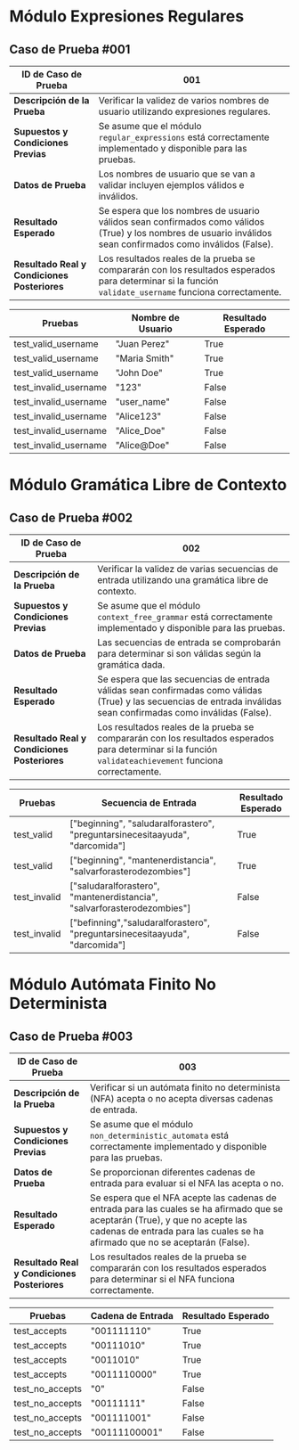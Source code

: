 # **Módulo Expresiones Regulares**

## **Caso de Prueba #001**

| **ID de Caso de Prueba** | 001                                                     |
|-------------------------|----------------------------------------------------------|
| **Descripción de la Prueba** | Verificar la validez de varios nombres de usuario utilizando expresiones regulares. |
| **Supuestos y Condiciones Previas** | Se asume que el módulo `regular_expressions` está correctamente implementado y disponible para las pruebas. |
| **Datos de Prueba** | Los nombres de usuario que se van a validar incluyen ejemplos válidos e inválidos. |
| **Resultado Esperado** | Se espera que los nombres de usuario válidos sean confirmados como válidos (True) y los nombres de usuario inválidos sean confirmados como inválidos (False). |
| **Resultado Real y Condiciones Posteriores** | Los resultados reales de la prueba se compararán con los resultados esperados para determinar si la función `validate_username` funciona correctamente. |

| **Pruebas** | **Nombre de Usuario** | **Resultado Esperado** |
|-------------|-----------------------|------------------------|
| test_valid_username | "Juan Perez" | True |
| test_valid_username | "Maria Smith" | True |
| test_valid_username | "John Doe" | True |
| test_invalid_username | "123" | False |
| test_invalid_username | "user_name" | False |
| test_invalid_username | "Alice123" | False |
| test_invalid_username | "Alice_Doe" | False |
| test_invalid_username | "Alice@Doe" | False |

# **Módulo Gramática Libre de Contexto**

## **Caso de Prueba #002**

| **ID de Caso de Prueba** | 002                                                    |
|-------------------------|----------------------------------------------------------|
| **Descripción de la Prueba** | Verificar la validez de varias secuencias de entrada utilizando una gramática libre de contexto. |
| **Supuestos y Condiciones Previas** | Se asume que el módulo `context_free_grammar` está correctamente implementado y disponible para las pruebas. |
| **Datos de Prueba** | Las secuencias de entrada se comprobarán para determinar si son válidas según la gramática dada. |
| **Resultado Esperado** | Se espera que las secuencias de entrada válidas sean confirmadas como válidas (True) y las secuencias de entrada inválidas sean confirmadas como inválidas (False). |
| **Resultado Real y Condiciones Posteriores** | Los resultados reales de la prueba se compararán con los resultados esperados para determinar si la función `validateachievement` funciona correctamente. |

| **Pruebas** | **Secuencia de Entrada** | **Resultado Esperado** |
|-------------|-----------------------|------------------------|
| test_valid | ["beginning", "saludaralforastero", "preguntarsinecesitaayuda", "darcomida"] | True |
| test_valid | ["beginning", "mantenerdistancia", "salvarforasterodezombies"] | True |
| test_invalid | ["saludaralforastero", "mantenerdistancia", "salvarforasterodezombies"] | False |
| test_invalid | ["befinning","saludaralforastero", "preguntarsinecesitaayuda", "darcomida"] | False |


# **Módulo Autómata Finito No Determinista**

## **Caso de Prueba #003**

| **ID de Caso de Prueba** | 003                                                      |
|-------------------------|----------------------------------------------------------|
| **Descripción de la Prueba** | Verificar si un autómata finito no determinista (NFA) acepta o no acepta diversas cadenas de entrada. |
| **Supuestos y Condiciones Previas** | Se asume que el módulo `non_deterministic_automata` está correctamente implementado y disponible para las pruebas. |
| **Datos de Prueba** | Se proporcionan diferentes cadenas de entrada para evaluar si el NFA las acepta o no. |
| **Resultado Esperado** | Se espera que el NFA acepte las cadenas de entrada para las cuales se ha afirmado que se aceptarán (True), y que no acepte las cadenas de entrada para las cuales se ha afirmado que no se aceptarán (False). |
| **Resultado Real y Condiciones Posteriores** | Los resultados reales de la prueba se compararán con los resultados esperados para determinar si el NFA funciona correctamente. |

| **Pruebas** | **Cadena de Entrada** | **Resultado Esperado** |
|-------------|-----------------------|------------------------|
| test_accepts | "001111110" | True |
| test_accepts | "00111010" | True |
| test_accepts | "0011010" | True |
| test_accepts | "0011110000" | True |
| test_no_accepts | "0" | False |
| test_no_accepts | "00111111" | False |
| test_no_accepts | "001111001" | False |
| test_no_accepts | "00111100001" | False |
